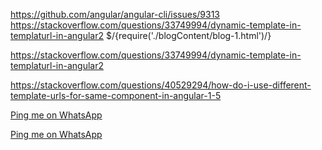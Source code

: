 https://github.com/angular/angular-cli/issues/9313
https://stackoverflow.com/questions/33749994/dynamic-template-in-templaturl-in-angular2
 <ng-template> $/{require('./blogContent/blog-1.html')/}  </ng-template>

 https://stackoverflow.com/questions/33749994/dynamic-template-in-templaturl-in-angular2
 

 https://stackoverflow.com/questions/40529294/how-do-i-use-different-template-urls-for-same-component-in-angular-1-5
 


<a href="whatsapp://send?text=HelloWorld&phone=4438701456">Ping me on WhatsApp</a>

<a href="https://api.whatsapp.com/send?phone=4438701456&text=urlencodedtext">Ping me on WhatsApp</a>


